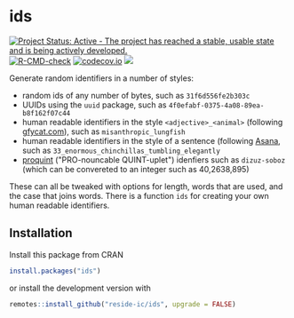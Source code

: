 # ids

<!-- badges: start -->
[![Project Status: Active - The project has reached a stable, usable state and is being actively developed.](http://www.repostatus.org/badges/latest/active.svg)](http://www.repostatus.org/#active)  [![R-CMD-check](https://github.com/richfitz/ids/workflows/R-CMD-check/badge.svg)](https://github.com/richfitz/ids/actions)
[![codecov.io](https://codecov.io/github/reside-ic/ids/coverage.svg?branch=master)](https://codecov.io/github/reside-ic/ids?branch=master)
[![](https://www.r-pkg.org/badges/version/ids)](https://cran.r-project.org/package=ids)
<!-- badges: end -->

Generate random identifiers in a number of styles:

* random ids of any number of bytes, such as `31f6d556fe2b303c`
* UUIDs using the `uuid` package, such as `4f0efabf-0375-4a08-89ea-b8f162f07c44`
* human readable identifiers in the style `<adjective>_<animal>` (following [gfycat.com](http://gfycat.com)), such as `misanthropic_lungfish`
* human readable identifiers in the style of a sentence (following [Asana](https://blog.asana.com/2011/09/6-sad-squid-snuggle-softly), such as `33_enormous_chinchillas_tumbling_elegantly`
* [proquint](https://arxiv.org/html/0901.4016) ("PRO-nouncable QUINT-uplet") idenfiers such as `dizuz-soboz` (which can be convereted to an integer such as 40,2638,895)

These can all be tweaked with options for length, words that are used, and the case that joins words.  There is a function `ids` for creating your own human readable identifiers.

## Installation

Install this package from CRAN

```r
install.packages("ids")
```

or install the development version with

```r
remotes::install_github("reside-ic/ids", upgrade = FALSE)
```
